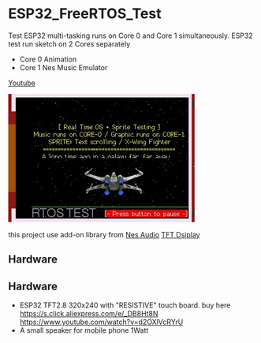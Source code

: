 # ESP32_FreeRTOS_Test
Test ESP32 multi-tasking runs on Core 0 and Core 1 simultaneously.
ESP32 test run sketch on 2 Cores separately
- Core 0 Animation
- Core 1 Nes Music Emulator
  
[Youtube](https://youtu.be/w-QqZ7T1ar8)

![Image](rtos.jpg)

this project use add-on library from
[Nes Audio](https://github.com/connornishijima/Cartridge)
[TFT Dsiplay](https://github.com/Bodmer/TFT_eSPI)

## Hardware

## Hardware
- ESP32 TFT2.8 320x240 with "RESISTIVE" touch board.
buy here  https://s.click.aliexpress.com/e/_DB8Ht8N
 https://www.youtube.com/watch?v=d2OXlVcRYrU
- A small speaker for mobile phone 1Watt
